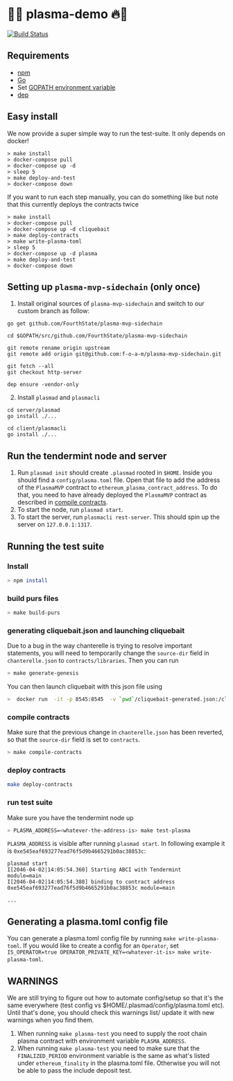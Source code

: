 # 🧼🔥 plasma-demo 🔥🧼
[![Build Status](https://travis-ci.com/f-o-a-m/plasma-demo.svg?token=S5ycohXqQwQa9vbXx9fF&branch=master)](https://travis-ci.com/f-o-a-m/plasma-demo)

## Requirements
- [npm](https://www.npmjs.com/)
- [Go](https://golang.org/doc/install)
- Set [GOPATH environment variable](https://github.com/golang/go/wiki/SettingGOPATH)
- [dep](https://golang.github.io/dep/docs/installation.html)

## Easy install


We now provide a super simple way to run the test-suite. It only depends on docker!

```
> make install
> docker-compose pull
> docker-compose up -d
> sleep 5
> make deploy-and-test
> docker-compose down
```

If you want to run each step manually, you can do something like but note that this currently deploys the contracts twice
```
> make install
> docker-compose pull
> docker-compose up -d cliquebait
> make deploy-contracts
> make write-plasma-toml
> sleep 5
> docker-compose up -d plasma
> make deploy-and-test
> docker-compose down
```


## Setting up `plasma-mvp-sidechain` (only once)

1. Install original sources of `plasma-mvp-sidechain` and switch to our custom branch as follow:
```
go get github.com/FourthState/plasma-mvp-sidechain

cd $GOPATH/src/github.com/FourthState/plasma-mvp-sidechain

git remote rename origin upstream
git remote add origin git@github.com:f-o-a-m/plasma-mvp-sidechain.git

git fetch --all
git checkout http-server

dep ensure -vendor-only
```

2. Install `plasmad` and `plasmacli`
```
cd server/plasmad
go install ./...
```
```
cd client/plasmacli
go install ./...
```

## Run the tendermint node and server

1. Run `plasmad init` should create `.plasmad` rooted in `$HOME`. Inside you should find a `config/plasma.toml` file. Open that file to add the address of the `PlasmaMVP` contract to `ethereum_plasma_contract_address`. To do that, you need to have already deployed the `PlasmaMVP` contract as described in [compile contracts](#compile-contracts).
2. To start the node, run `plasmad start`.
3. To start the server, run `plasmacli rest-server`. This should spin up the server on `127.0.0.1:1317`.

## Running the test suite

### Install
```bash
> npm install
```

### build purs files
```bash
> make build-purs
```

### generating cliquebait.json and launching cliquebait

Due to a bug in the way chanterelle is trying to resolve important statements, you will need to temporarily change
the `source-dir` field in `chanterelle.json` to `contracts/libraries`. Then you can run

```bash
> make generate-genesis
```

You can then launch cliquebait with this json file using
```bash
>  docker run  -it -p 8545:8545  -v `pwd`/cliquebait-generated.json:/cliquebait/cliquebait.json foamspace/cliquebait:latest
```

### compile contracts

Make sure that the previous change in `chanterelle.json` has been reverted, so that the `source-dir` field is set to `contracts`.

```bash
> make compile-contracts
```

### deploy contracts
```bash
make deploy-contracts
```

### run test suite
Make sure you have the tendermint node up
```bash
> PLASMA_ADDRESS=<whatever-the-address-is> make test-plasma
```

`PLASMA_ADDRESS` is visible after running `plasmad start`. In following example it is `0xe545eaf693277ead76f5d9b4665291b0ac38853c`:
```
plasmad start
I[2046-04-02|14:05:54.360] Starting ABCI with Tendermint                module=main
I[2046-04-02|14:05:54.388] binding to contract address 0xe545eaf693277ead76f5d9b4665291b0ac38853c module=main

...

```

## Generating a plasma.toml config file
You can generate a plasma.toml config file by running `make write-plasma-toml`. If you would like to create a config for an `Operator`, set `IS_OPERATOR=true OPERATOR_PRIVATE_KEY=<whatever-it-is> make write-plasma-toml`.

## WARNINGS
We are still trying to figure out how to automate config/setup so that it's the same everywhere (test config vs $HOME/.plasmad/config/plasma.toml etc). Until that's done, you should check this warnings list/ update it with new warnings when you find them.
1. When running `make plasma-test` you need to supply the root chain plasma contract with environment variable `PLASMA_ADDRESS`.
2. When running `make plasma-test` you need to make sure that the `FINALIZED_PERIOD` environment variable is the same as what's listed under `ethereum_finality` in the plasma.toml file. Otherwise you will not be able to pass the include deposit test.
